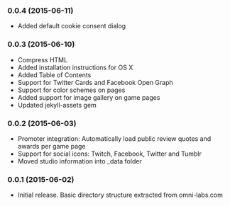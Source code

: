 ### 0.0.4 (2015-06-11)

  * Added default cookie consent dialog

### 0.0.3 (2015-06-10)

  * Compress HTML
  * Added installation instructions for OS X
  * Added Table of Contents
  * Support for Twitter Cards and Facebook Open Graph
  * Support for color schemes on pages
  * Added support for image gallery on game pages
  * Updated jekyll-assets gem

### 0.0.2 (2015-06-03)

  * Promoter integration: Automatically load public review quotes and awards per game page
  * Support for social icons: Twitch, Facebook, Twitter and Tumblr
  * Moved studio information into _data folder
  
### 0.0.1 (2015-06-02)

  * Initial release. Basic directory structure extracted from omni-labs.com